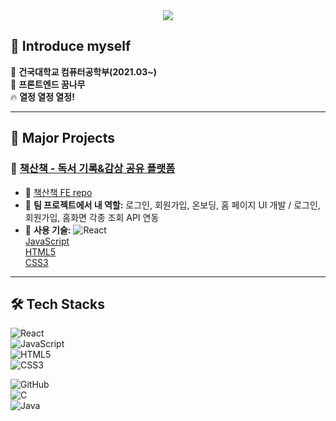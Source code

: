 <div align="center">
    <img src="https://capsule-render.vercel.app/api?type=waving&color=0:3481fe,100:56a8f5&height=180&text=Hi%20Welcome,%20I'm%20SJ%20KIM&animation=twinkling&fontColor=4b495a&fontSize=60" />
</div>

## 👋 Introduce myself  
🏫 **건국대학교 컴퓨터공학부(2021.03~)**  
🌳 **프론트엔드 꿈나무**  
🔥 **열정 열정 열정!**  

---

## 🚀 Major Projects  
### 🔹 [책산책 - 독서 기록&감상 공유 플랫폼](https://github.com/B00KJourney)  
- 🔗 [책산책 FE repo](https://github.com/B00KJourney/bookJourney-frontend)  
- 👥 **팀 프로젝트에서 내 역할:** 로그인, 회원가입, 온보딩, 홈 페이지 UI 개발 / 로그인, 회원가입, 홈화면 각종 조회 API 연동  
- 🔨 **사용 기술:** ![React](https://img.shields.io/badge/React-61DAFB?style=flat-square&logo=React&logoColor=white)  
[JavaScript](https://img.shields.io/badge/Javascript-F7DF1E?style=flat-square&logo=Javascript&logoColor=white)  
[HTML5](https://img.shields.io/badge/HTML5-E34F26?style=flat-square&logo=HTML5&logoColor=white)  
[CSS3](https://img.shields.io/badge/CSS-1572B6?style=flat-square&logo=CSS3&logoColor=white)  

---

## 🛠️ Tech Stacks  
![React](https://img.shields.io/badge/React-61DAFB?style=for-the-badge&logo=React&logoColor=white)  
![JavaScript](https://img.shields.io/badge/Javascript-F7DF1E?style=for-the-badge&logo=Javascript&logoColor=white)  
![HTML5](https://img.shields.io/badge/HTML5-E34F26?style=for-the-badge&logo=HTML5&logoColor=white)  
![CSS3](https://img.shields.io/badge/CSS-1572B6?style=for-the-badge&logo=CSS3&logoColor=white)  

![GitHub](https://img.shields.io/badge/Github-181717?style=for-the-badge&logo=Github&logoColor=white)  
![C](https://img.shields.io/badge/C-A8B9CC?style=for-the-badge&logo=C&logoColor=white)  
![Java](https://img.shields.io/badge/Java-007396?style=for-the-badge&logo=Java&logoColor=white)  
